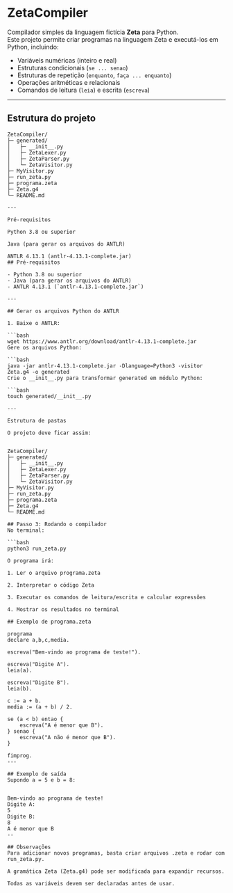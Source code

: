 # ZetaCompiler

Compilador simples da linguagem fictícia **Zeta** para Python.  
Este projeto permite criar programas na linguagem Zeta e executá-los em Python, incluindo:

- Variáveis numéricas (inteiro e real)  
- Estruturas condicionais (`se ... senao`)  
- Estruturas de repetição (`enquanto`, `faça ... enquanto`)  
- Operações aritméticas e relacionais  
- Comandos de leitura (`leia`) e escrita (`escreva`)  

---

## Estrutura do projeto

```text
ZetaCompiler/
├─ generated/
│   ├─ __init__.py
│   ├─ ZetaLexer.py
│   ├─ ZetaParser.py
│   └─ ZetaVisitor.py
├─ MyVisitor.py
├─ run_zeta.py
├─ programa.zeta
├─ Zeta.g4
└─ README.md

---

Pré-requisitos

Python 3.8 ou superior

Java (para gerar os arquivos do ANTLR)

ANTLR 4.13.1 (antlr-4.13.1-complete.jar)
## Pré-requisitos

- Python 3.8 ou superior  
- Java (para gerar os arquivos do ANTLR)  
- ANTLR 4.13.1 (`antlr-4.13.1-complete.jar`)  

---

## Gerar os arquivos Python do ANTLR

1. Baixe o ANTLR:

```bash
wget https://www.antlr.org/download/antlr-4.13.1-complete.jar
Gere os arquivos Python:

```bash
java -jar antlr-4.13.1-complete.jar -Dlanguage=Python3 -visitor Zeta.g4 -o generated
Crie o __init__.py para transformar generated em módulo Python:

```bash
touch generated/__init__.py

---

Estrutura de pastas

O projeto deve ficar assim:


ZetaCompiler/
├─ generated/
│   ├─ __init__.py
│   ├─ ZetaLexer.py
│   ├─ ZetaParser.py
│   └─ ZetaVisitor.py
├─ MyVisitor.py
├─ run_zeta.py
├─ programa.zeta
├─ Zeta.g4
└─ README.md

## Passo 3: Rodando o compilador
No terminal:

```bash
python3 run_zeta.py

O programa irá:

1. Ler o arquivo programa.zeta

2. Interpretar o código Zeta

3. Executar os comandos de leitura/escrita e calcular expressões

4. Mostrar os resultados no terminal

## Exemplo de programa.zeta

programa
declare a,b,c,media.

escreva("Bem-vindo ao programa de teste!").

escreva("Digite A").
leia(a).

escreva("Digite B").
leia(b).

c := a + b.
media := (a + b) / 2.

se (a < b) entao {
    escreva("A é menor que B").
} senao {
    escreva("A não é menor que B").
}

fimprog.
---

## Exemplo de saída
Supondo a = 5 e b = 8:


Bem-vindo ao programa de teste!
Digite A:
5
Digite B:
8
A é menor que B
--

## Observações
Para adicionar novos programas, basta criar arquivos .zeta e rodar com run_zeta.py.

A gramática Zeta (Zeta.g4) pode ser modificada para expandir recursos.

Todas as variáveis devem ser declaradas antes de usar.

